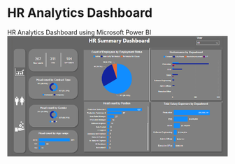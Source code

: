 # HR Analytics Dashboard
HR Analytics Dashboard using Microsoft Power BI
<img aling = "center" src="/HR dashboard.PNG" width="700" />

